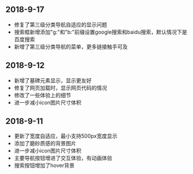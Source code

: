 ## 2018-9-17
* 修复了第三级分类导航自适应的显示问题
* 搜索框新增添加"g:"和"b:"前缀设置google搜索和baidu搜索，默认情况下是百度搜索
* 新增了第三级分类导航的菜单，更多链接触手可及

## 2018-9-12
* 新增了墓碑元素显示，显示更友好
* 修复了网页加载时，显示网页代码的情况
* 修改了一些体验上的细节
* 进一步减小icon图片尺寸体积

## 2018-9-11
* 更新了宽度自适应，最小支持500px宽度显示
* 添加了磨砂质感的背景图片
* 进一步减小icon图片尺寸体积
* 主要导航按钮增进了交互体验，有动画体验
* 搜索按钮增加了hover背景